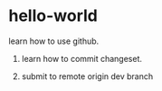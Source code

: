# hello-world
learn how to use github.
1. learn how to commit changeset.

2. submit to remote origin dev branch

